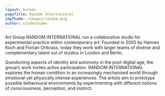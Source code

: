 ```yaml
---
layout: bureau
pageTitle: Random International
imgThumb: /images/random.png
author: studentname
---
```


Art Group RANDOM INTERNATIONAL run a collaborative studio for experimental practice within contemporary art. Founded in 2005 by Hannes Koch and Florian Ortkrass, today they work with  larger teams of diverse and complementary talent out of studios in London and Berlin.

Questioning aspects of identity and autonomy in the post-digital age, the group’s work invites active participation. RANDOM INTERNATIONAL explores the human condition in an increasingly mechanised world through emotional yet physically intense experiences. The artists aim to prototype possible behavioural environments by experimenting with different notions of consciousness, perception, and instinct.